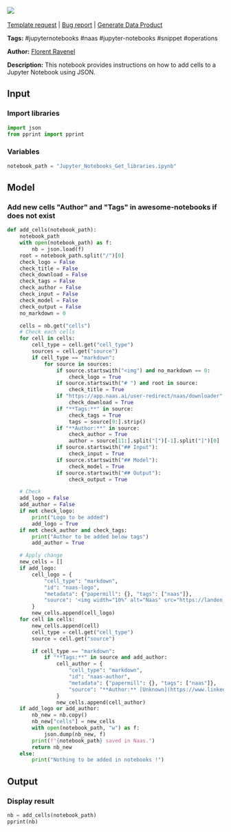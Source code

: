 <a href="https://app.naas.ai/user-redirect/naas/downloader?url=https://raw.githubusercontent.com/jupyter-naas/awesome-notebooks/master/Jupyter%20Notebooks/Jupyter_Notebooks_Add_cells_in_notebook_json.ipynb" target="_parent"><img src="https://naasai-public.s3.eu-west-3.amazonaws.com/Open_in_Naas_Lab.svg"/></a><br><br><a href="https://github.com/jupyter-naas/awesome-notebooks/issues/new?assignees=&labels=&template=template-request.md&title=Tool+-+Action+of+the+notebook+">Template request</a> | <a href="https://github.com/jupyter-naas/awesome-notebooks/issues/new?assignees=&labels=bug&template=bug_report.md&title=Jupyter+Notebooks+-+Add+cells+in+notebook+json:+Error+short+description">Bug report</a> | <a href="https://app.naas.ai/user-redirect/naas/downloader?url=https://raw.githubusercontent.com/jupyter-naas/awesome-notebooks/master/Naas/Naas_Start_data_product.ipynb" target="_parent">Generate Data Product</a>

**Tags:** #jupyternotebooks #naas #jupyter-notebooks #snippet #operations

**Author:** [Florent Ravenel](https://www.linkedin.com/in/florent-ravenel/)

**Description:** This notebook provides instructions on how to add cells to a Jupyter Notebook using JSON.

## Input

### Import libraries


```python
import json
from pprint import pprint
```

### Variables


```python
notebook_path = "Jupyter_Notebooks_Get_libraries.ipynb"
```

## Model

### Add new cells "Author" and "Tags" in awesome-notebooks if does not exist


```python
def add_cells(notebook_path):
    notebook_path
    with open(notebook_path) as f:
        nb = json.load(f)
    root = notebook_path.split("/")[0]
    check_logo = False
    check_title = False
    check_download = False
    check_tags = False
    check_author = False
    check_input = False
    check_model = False
    check_output = False
    no_markdown = 0

    cells = nb.get("cells")
    # Check each cells
    for cell in cells:
        cell_type = cell.get("cell_type")
        sources = cell.get("source")
        if cell_type == "markdown":
            for source in sources:
                if source.startswith("<img") and no_markdown == 0:
                    check_logo = True
                if source.startswith("# ") and root in source:
                    check_title = True
                if "https://app.naas.ai/user-redirect/naas/downloader" in source:
                    check_download = True
                if "**Tags:**" in source:
                    check_tags = True
                    tags = source[9:].strip()
                if "**Author:**" in source:
                    check_author = True
                    author = source[11:].split("[")[-1].split("]")[0]
                if source.startswith("## Input"):
                    check_input = True
                if source.startswith("## Model"):
                    check_model = True
                if source.startswith("## Output"):
                    check_output = True

    # Check
    add_logo = False
    add_author = False
    if not check_logo:
        print("Logo to be added")
        add_logo = True
    if not check_author and check_tags:
        print("Author to be added below tags")
        add_author = True

    # Apply change
    new_cells = []
    if add_logo:
        cell_logo = {
            "cell_type": "markdown",
            "id": "naas-logo",
            "metadata": {"papermill": {}, "tags": ["naas"]},
            "source": '<img width="10%" alt="Naas" src="https://landen.imgix.net/jtci2pxwjczr/assets/5ice39g4.png?w=160"/>',
        }
        new_cells.append(cell_logo)
    for cell in cells:
        new_cells.append(cell)
        cell_type = cell.get("cell_type")
        source = cell.get("source")

        if cell_type == "markdown":
            if "**Tags:**" in source and add_author:
                cell_author = {
                    "cell_type": "markdown",
                    "id": "naas-author",
                    "metadata": {"papermill": {}, "tags": ["naas"]},
                    "source": "**Author:** [Unknown](https://www.linkedin.com/company/naas-ai/)",
                }
                new_cells.append(cell_author)
    if add_logo or add_author:
        nb_new = nb.copy()
        nb_new["cells"] = new_cells
        with open(notebook_path, "w") as f:
            json.dump(nb_new, f)
        print(f"{notebook_path} saved in Naas.")
        return nb_new
    else:
        print("Nothing to be added in notebooks !")
```

## Output

### Display result


```python
nb = add_cells(notebook_path)
pprint(nb)
```


```python

```
